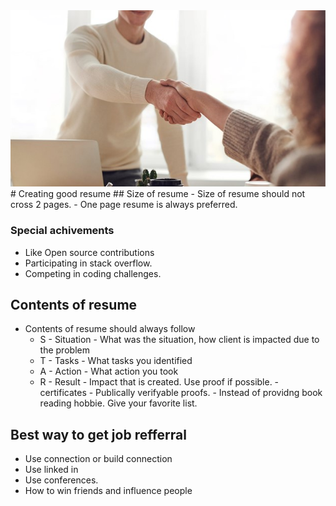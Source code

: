 <img src='./img/int.jpg' />
# Creating good resume
## Size of resume 
- Size of resume should not cross 2 pages.
- One page resume is always preferred. 

### Special achivements 
- Like Open source contributions 
- Participating in stack overflow.
- Competing in coding challenges. 


## Contents of resume 
- Contents of resume should always follow 
	- S - Situation - What was the situation, how client is impacted due to the problem
 	- T - Tasks     - What tasks you identified 
	- A - Action    - What action you took
	- R - Result    - Impact that is created. Use proof if possible.
				- certificates
				- Publically verifyable proofs.
				- Instead of providng book reading hobbie. Give your favorite list.

## Best way to get job refferral 
- Use connection or build connection 
- Use linked in 
- Use conferences. 
- How to win friends and influence people




